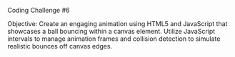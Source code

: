 Coding Challenge #6

Objective: Create an engaging animation using HTML5 and JavaScript that showcases a ball bouncing within a canvas element. Utilize JavaScript intervals to manage animation frames and collision detection to simulate realistic bounces off canvas edges.